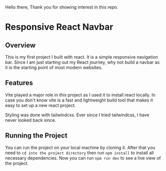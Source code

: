 Hello there, Thank you for showing interest in this repo.

<h1>Responsive React Navbar</h1>

<h2>Overview</h2>

This is my first project I built with react. It is a simple responsive navigation bar. Since I am just starting out my React journey, why not build a navbar as it is the starting point of most modern websites.

<h2>Features</h2>
Vite played a major role in this project as I used it to install react locally. In case you don't know vite is a fast and lightweight build tool that makes it easy to set up a new react project.<br/>

Styling was done with tailwindcss. Ever since I tried tailwindcss, I have never looked back since.

<h2>Running the Project</h2>
You can run the project on your local machine by cloning it. After that you need to <code>cd into the project directory</code> then run <code>npm install</code> to install all necessary dependencies. Now you can run <code>npm run dev</code> to see a live view of the project.